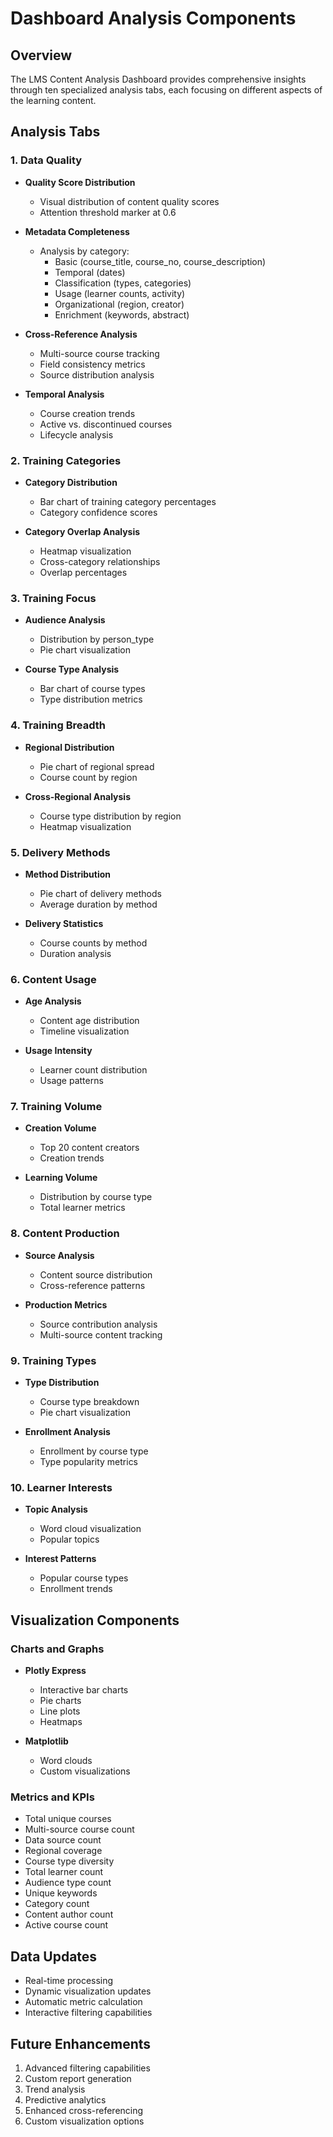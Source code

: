 # Dashboard Analysis Components

## Overview
The LMS Content Analysis Dashboard provides comprehensive insights through ten specialized analysis tabs, each focusing on different aspects of the learning content.

## Analysis Tabs

### 1. Data Quality
- **Quality Score Distribution**
  - Visual distribution of content quality scores
  - Attention threshold marker at 0.6
  
- **Metadata Completeness**
  - Analysis by category:
    - Basic (course_title, course_no, course_description)
    - Temporal (dates)
    - Classification (types, categories)
    - Usage (learner counts, activity)
    - Organizational (region, creator)
    - Enrichment (keywords, abstract)
    
- **Cross-Reference Analysis**
  - Multi-source course tracking
  - Field consistency metrics
  - Source distribution analysis

- **Temporal Analysis**
  - Course creation trends
  - Active vs. discontinued courses
  - Lifecycle analysis

### 2. Training Categories
- **Category Distribution**
  - Bar chart of training category percentages
  - Category confidence scores
  
- **Category Overlap Analysis**
  - Heatmap visualization
  - Cross-category relationships
  - Overlap percentages

### 3. Training Focus
- **Audience Analysis**
  - Distribution by person_type
  - Pie chart visualization
  
- **Course Type Analysis**
  - Bar chart of course types
  - Type distribution metrics

### 4. Training Breadth
- **Regional Distribution**
  - Pie chart of regional spread
  - Course count by region
  
- **Cross-Regional Analysis**
  - Course type distribution by region
  - Heatmap visualization

### 5. Delivery Methods
- **Method Distribution**
  - Pie chart of delivery methods
  - Average duration by method
  
- **Delivery Statistics**
  - Course counts by method
  - Duration analysis

### 6. Content Usage
- **Age Analysis**
  - Content age distribution
  - Timeline visualization
  
- **Usage Intensity**
  - Learner count distribution
  - Usage patterns

### 7. Training Volume
- **Creation Volume**
  - Top 20 content creators
  - Creation trends
  
- **Learning Volume**
  - Distribution by course type
  - Total learner metrics

### 8. Content Production
- **Source Analysis**
  - Content source distribution
  - Cross-reference patterns
  
- **Production Metrics**
  - Source contribution analysis
  - Multi-source content tracking

### 9. Training Types
- **Type Distribution**
  - Course type breakdown
  - Pie chart visualization
  
- **Enrollment Analysis**
  - Enrollment by course type
  - Type popularity metrics

### 10. Learner Interests
- **Topic Analysis**
  - Word cloud visualization
  - Popular topics
  
- **Interest Patterns**
  - Popular course types
  - Enrollment trends

## Visualization Components

### Charts and Graphs
- **Plotly Express**
  - Interactive bar charts
  - Pie charts
  - Line plots
  - Heatmaps
  
- **Matplotlib**
  - Word clouds
  - Custom visualizations

### Metrics and KPIs
- Total unique courses
- Multi-source course count
- Data source count
- Regional coverage
- Course type diversity
- Total learner count
- Audience type count
- Unique keywords
- Category count
- Content author count
- Active course count

## Data Updates
- Real-time processing
- Dynamic visualization updates
- Automatic metric calculation
- Interactive filtering capabilities

## Future Enhancements
1. Advanced filtering capabilities
2. Custom report generation
3. Trend analysis
4. Predictive analytics
5. Enhanced cross-referencing
6. Custom visualization options 